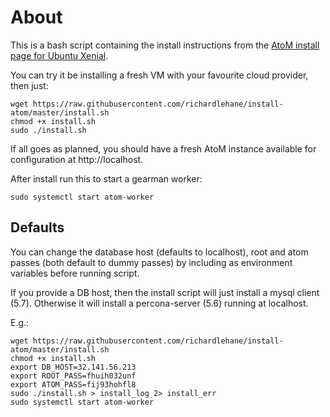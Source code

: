 # About

This is a bash script containing the install instructions from the [AtoM install page for Ubuntu Xenial](https://www.accesstomemory.org/en/docs/2.4/admin-manual/installation/linux/ubuntu-xenial/).

You can try it be installing a fresh VM with your favourite cloud provider, then just:

    wget https://raw.githubusercontent.com/richardlehane/install-atom/master/install.sh
    chmod +x install.sh
    sudo ./install.sh

If all goes as planned, you should have a fresh AtoM instance available for configuration at http://localhost.

After install run this to start a gearman worker:

    sudo systemctl start atom-worker

## Defaults 

You can change the database host (defaults to localhost), root and atom passes (both default to dummy passes) by including as environment variables before running script.

If you provide a DB host, then the install script will just install a mysql client (5.7). Otherwise it will install a percona-server (5.6) running at localhost.

E.g.:

    wget https://raw.githubusercontent.com/richardlehane/install-atom/master/install.sh
    chmod +x install.sh
    export DB_HOST=32.141.56.213
    export ROOT_PASS=fhuih032unf
    export ATOM_PASS=fij93hohfl8
    sudo ./install.sh > install_log 2> install_err
    sudo systemctl start atom-worker